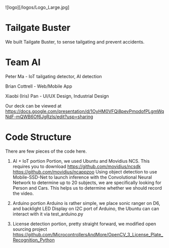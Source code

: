![logo][/logos/Logo_Large.jpg]
# Tailgate Buster
We built Tailgate Buster, to sense tailgating and prevent accidents.

# Team AI
Peter Ma - IoT tailgating detector, AI detection

Brian Cottrell - Web/Mobile App

Xiaobi (Iris) Pan - UI/UX Design, Industrial Design

Our deck can be viewed at 
https://docs.google.com/presentation/d/1OyHM0VFQi8pevPmodofPLgmWqNdF-mQWB6Of6JgRzls/edit?usp=sharing

# Code Structure
There are few pieces of the code here.
1) AI + IoT portion Portion, we used Ubuntu and Movidius NCS.  This requires you to download
https://github.com/movidius/ncsdk
https://github.com/movidius/ncappzoo
Using object detection to use Mobile-SSD-Net to launch inference with the Convolutional Neural Network to determine up to 20 subjects, we are specifically looking for Person and Cars.  This helps us to determine whether we should record the video.

2) Arduino portion
Arduino is rather simple, we place sonic ranger on D6, and backlight LED Display on I2C port of Arduino, the Ubuntu can can interact with it via test_arduino.py

3) License detection portion, pretty straight forward, we modified open sourcing project
https://github.com/MicrocontrollersAndMore/OpenCV_3_License_Plate_Recognition_Python

